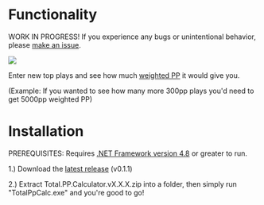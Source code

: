 # Functionality
WORK IN PROGRESS! If you experience any bugs or unintentional behavior, please [make an issue](https://github.com/iceflarexd/osu-Total-PP-Calculator/issues/new/choose).

![](https://i.imgur.com/yEJkTD9.png)

Enter new top plays and see how much [weighted PP](https://osu.ppy.sh/wiki/en/Performance_points/Weighting_system) it would give you.

(Example: If you wanted to see how many more 300pp plays you'd need to get 5000pp weighted PP)

# Installation
PREREQUISITES: Requires [.NET Framework version 4.8](https://dotnet.microsoft.com/en-us/download/dotnet-framework/thank-you/net48-web-installer) or greater to run.

1.) Download the [latest release](https://github.com/iceflarexd/osu-Total-PP-Calculator/releases/download/v0.1.1/Total.PP.Calculator.v0.1.1.zip) (v0.1.1)

2.) Extract Total.PP.Calculator.vX.X.X.zip into a folder, then simply run "TotalPpCalc.exe" and you're good to go!
